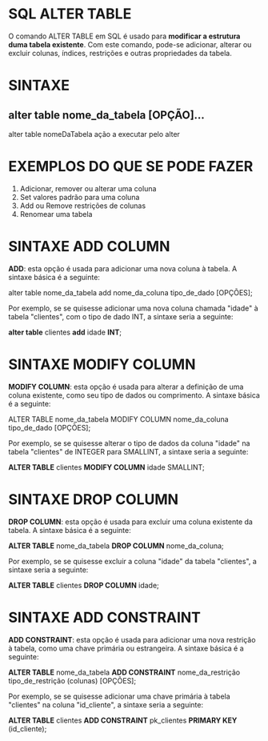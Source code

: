 # SQL ALTER TABLE
O comando ALTER TABLE em SQL é usado para **modificar a estrutura duma tabela existente**. Com este comando, pode-se adicionar, alterar ou excluir colunas, índices, restrições e outras propriedades da tabela.

# SINTAXE
alter table nome_da_tabela [OPÇÃO]...
------
alter table nomeDaTabela
ação a executar pelo alter

# EXEMPLOS DO QUE SE PODE FAZER 
1. Adicionar, remover ou alterar uma coluna
2. Set valores padrão para uma coluna
3. Add ou Remove restrições de colunas
4. Renomear uma tabela

# SINTAXE ADD COLUMN
**ADD**: esta opção é usada para adicionar uma nova coluna à tabela. A sintaxe básica é a seguinte:

alter table nome_da_tabela add nome_da_coluna tipo_de_dado [OPÇÕES];

Por exemplo, se se quisesse adicionar uma nova coluna chamada "idade" à tabela "clientes", com o tipo de dado INT, a sintaxe seria a seguinte:

**alter table** clientes **add** idade **INT**;

# SINTAXE MODIFY COLUMN
**MODIFY COLUMN**: esta opção é usada para alterar a definição de uma coluna existente, como seu tipo de dados ou comprimento. A sintaxe básica é a seguinte:

ALTER TABLE nome_da_tabela MODIFY COLUMN nome_da_coluna tipo_de_dado [OPÇÕES];

Por exemplo, se se quisesse alterar o tipo de dados da coluna "idade" na tabela "clientes" de INTEGER para SMALLINT, a sintaxe seria a seguinte:

**ALTER TABLE** clientes **MODIFY COLUMN** idade SMALLINT;

# SINTAXE DROP COLUMN
**DROP COLUMN**: esta opção é usada para excluir uma coluna existente da tabela. A sintaxe básica é a seguinte:

**ALTER TABLE** nome_da_tabela **DROP COLUMN** nome_da_coluna;

Por exemplo, se se quisesse excluir a coluna "idade" da tabela "clientes", a sintaxe seria a seguinte:

**ALTER TABLE** clientes **DROP COLUMN** idade;

# SINTAXE ADD CONSTRAINT
**ADD CONSTRAINT**: esta opção é usada para adicionar uma nova restrição à tabela, como uma chave primária ou estrangeira. A sintaxe básica é a seguinte:

**ALTER TABLE** nome_da_tabela **ADD CONSTRAINT** nome_da_restrição tipo_de_restrição (colunas) [OPÇÕES];

Por exemplo, se se quisesse adicionar uma chave primária à tabela "clientes" na coluna "id_cliente", a sintaxe seria a seguinte:

**ALTER TABLE** clientes **ADD CONSTRAINT** pk_clientes **PRIMARY KEY** (id_cliente);






